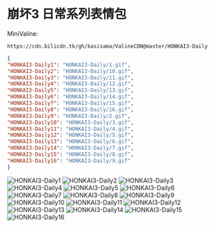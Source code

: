 # 崩坏3 日常系列表情包

MiniValine:

`https://cdn.bilicdn.tk/gh/kasisama/ValineCDN@master/HONKAI3-Daily`

```json
{
"HONKAI3-Daily1": "HONKAI3-Daily/1.gif",
"HONKAI3-Daily2": "HONKAI3-Daily/10.gif",
"HONKAI3-Daily3": "HONKAI3-Daily/11.gif",
"HONKAI3-Daily4": "HONKAI3-Daily/12.gif",
"HONKAI3-Daily5": "HONKAI3-Daily/13.gif",
"HONKAI3-Daily6": "HONKAI3-Daily/14.gif",
"HONKAI3-Daily7": "HONKAI3-Daily/15.gif",
"HONKAI3-Daily8": "HONKAI3-Daily/16.gif",
"HONKAI3-Daily9": "HONKAI3-Daily/2.gif",
"HONKAI3-Daily10": "HONKAI3-Daily/3.gif",
"HONKAI3-Daily11": "HONKAI3-Daily/4.gif",
"HONKAI3-Daily12": "HONKAI3-Daily/5.gif",
"HONKAI3-Daily13": "HONKAI3-Daily/6.gif",
"HONKAI3-Daily14": "HONKAI3-Daily/7.gif",
"HONKAI3-Daily15": "HONKAI3-Daily/8.gif",
"HONKAI3-Daily16": "HONKAI3-Daily/9.gif"    
}
```

![HONKAI3-Daily1](https://cdn.bilicdn.tk/gh/kasisama/ValineCDN@master/HONKAI3-Daily/1.gif)
![HONKAI3-Daily2](https://cdn.bilicdn.tk/gh/kasisama/ValineCDN@master/HONKAI3-Daily/10.gif)
![HONKAI3-Daily3](https://cdn.bilicdn.tk/gh/kasisama/ValineCDN@master/HONKAI3-Daily/11.gif)
![HONKAI3-Daily4](https://cdn.bilicdn.tk/gh/kasisama/ValineCDN@master/HONKAI3-Daily/12.gif)
![HONKAI3-Daily5](https://cdn.bilicdn.tk/gh/kasisama/ValineCDN@master/HONKAI3-Daily/13.gif)
![HONKAI3-Daily6](https://cdn.bilicdn.tk/gh/kasisama/ValineCDN@master/HONKAI3-Daily/14.gif)
![HONKAI3-Daily7](https://cdn.bilicdn.tk/gh/kasisama/ValineCDN@master/HONKAI3-Daily/15.gif)
![HONKAI3-Daily8](https://cdn.bilicdn.tk/gh/kasisama/ValineCDN@master/HONKAI3-Daily/16.gif)
![HONKAI3-Daily9](https://cdn.bilicdn.tk/gh/kasisama/ValineCDN@master/HONKAI3-Daily/2.gif)
![HONKAI3-Daily10](https://cdn.bilicdn.tk/gh/kasisama/ValineCDN@master/HONKAI3-Daily/3.gif)
![HONKAI3-Daily11](https://cdn.bilicdn.tk/gh/kasisama/ValineCDN@master/HONKAI3-Daily/4.gif)
![HONKAI3-Daily12](https://cdn.bilicdn.tk/gh/kasisama/ValineCDN@master/HONKAI3-Daily/5.gif)
![HONKAI3-Daily13](https://cdn.bilicdn.tk/gh/kasisama/ValineCDN@master/HONKAI3-Daily/6.gif)
![HONKAI3-Daily14](https://cdn.bilicdn.tk/gh/kasisama/ValineCDN@master/HONKAI3-Daily/7.gif)
![HONKAI3-Daily15](https://cdn.bilicdn.tk/gh/kasisama/ValineCDN@master/HONKAI3-Daily/8.gif)
![HONKAI3-Daily16](https://cdn.bilicdn.tk/gh/kasisama/ValineCDN@master/HONKAI3-Daily/9.gif)